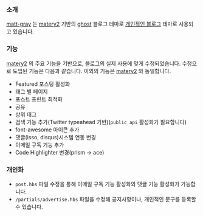### 소개

[matt-gray][1] 는 [matery2][2] 기반의 [ghost][3] 블로그 테마로 [개인적인 블로그][4] 테마로 사용되고 있습니다.

### 기능
[matery2][2] 의 주요 기능을 기반으로, 블로그의 실제 사용에 맞게 수정되었습니다. 수정으로 도입된 기능은 다음과 같습니다. 이외의 기능은 [matery2][2] 와 동일합니다.

* Featured 포스팅 활성화
* 태그 별 페이지
* 포스트 프린트 최적화
* 공유
* 상위 태그
* 검색 기능 추가(Twitter typeahead 기반)(`public api` 활성화가 필요합니다)
* font-awesome 아이콘 추가
* 댓글(isso, disqus)시스템 연동 변경
* 이메일 구독 기능 추가
* Code Highlighter 변경(prism -> ace)

### 개인화

* `post.hbs` 파일 수정을 통해 이메일 구독 기능 활성화와 댓글 기능 활성화가 가능합니다.
* `/partials/advertise.hbs` 파일을 수정해 공지사항이나, 개인적인 문구를 등록할 수 있습니다.

[1]: https://github.com/at4am/ghost-matt-gray
[2]: https://github.com/blinkfox/ghost-matery2
[3]: https://ghost.org
[4]: https://4am.kr
